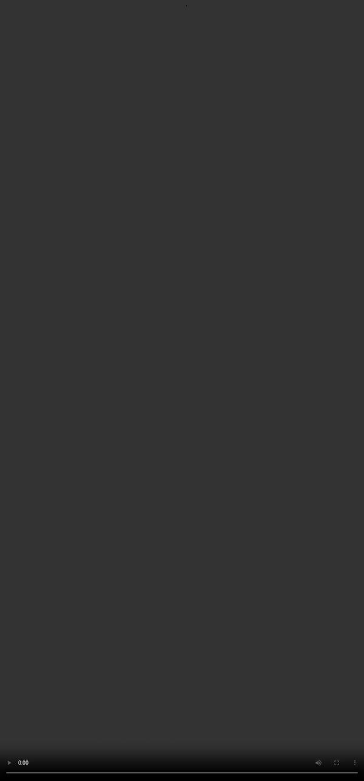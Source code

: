 # Likert Scale Ranking System

Once the responses are individually evaluated against the rubrics discussed in the previous sections, they are compared and ranked to identify which one is better. This ranking is done using a **Likert Scale**—a widely accepted industry standard for ranking responses. It helps in converting subjective opinions into quantitative data. A Likert Scale typically consists of a **5- or 7-point rating system**.

<video src="${PRIVATE_LIKERT_VIDEO_1}" frameborder="0" allowfullscreen style="position: absolute; top: 0; left: 0; width: 100%; height: 100%; border: none; object-fit: cover;" controls="" controlslist="nodownload nofullscreen" style="width: 100%" />


## Likert Scale Ranking

Typically, two responses—**Response A** and **Response B**—are ranked using the following scale:

| **1**                       | **2**                  | **3**                           | **4**                          | **5**                           | **6**                  | **7**                       |
| --------------------------- | ---------------------- | ------------------------------- | ------------------------------ | ------------------------------- | ---------------------- | --------------------------- |
| A is **much better** than B | A is **better** than B | A is **slightly better** than B | A and B are **about the same** | B is **slightly better** than A | B is **better** than A | B is **much better** than A |

Similar to well-defined criteria for individual rubrics discussed earlier, **preference ranking** follows a set of objective criteria. The table below explains the ranking nuances in detail.

### Ranking Criteria

| **Category**        | **When to Use**                                                                                                                                                                                                                                                                                                                                                       | **Conditions**                                                                                                                                                                                                                                                                                                                                                                                                                                                                                                                                                            |
| ------------------- | --------------------------------------------------------------------------------------------------------------------------------------------------------------------------------------------------------------------------------------------------------------------------------------------------------------------------------------------------------------------- | ------------------------------------------------------------------------------------------------------------------------------------------------------------------------------------------------------------------------------------------------------------------------------------------------------------------------------------------------------------------------------------------------------------------------------------------------------------------------------------------------------------------------------------------------------------------------- |
| **Slightly Better** | • The difference in ratings for the rubric - ‘Overall Quality’ between the responses should be no more than 1 point.<br />• Use this when one response is noticeably better than the other, but not by a large margin.<br />• When both responses have issues but one has comparatively lesser.                                                                       | • Response A has a minor issues with one rubric (e.g. Truthfulness) and Response B has a major issue with the same rubric (e.g. Truthfulness), Response A is slightly better than Response B. <br />• Response A has 4 minor issues with overall response quality 'C' and Response B has 1 major issue with overall response quality 'D', Response A is slightly better than Response B. <br />• Response A has 2 major issues and Response B has 4 major issues -both would be rated 'E' in overall response quality, but Response A is slightly better than Response B. |
| **Better**          | • Response A has 4 minor issues with overall response quality 'C' and Response B has 1 major issue with overall response quality 'D', Response A is slightly better than Response B. <br />• Response A has 2 major issues and Response B has 4 major issues -both would be rated 'E' in overall response quality, but Response A is slightly better than Response B. | • Response A has no issues with overall response quality 'A' and Response B has 4 minor issues with overall response quality 'C', Response A is better than Response B. <br />• Response A has few minor issues with overall response quality 'B' and Response B has one major issue with overall response quality 'D', Response A is better than Response B.                                                                                                                                                                                                             |
| **Much Better**     | • If one response is entirely correct while the other has multiple (2 or more) major issues. <br />• Choose this when there is a significant quality gap between the two responses.                                                                                                                                                                                   | • Response A has three major issues with overall response quality 'E' and Response B has no issues with overall response quality 'A', Response B is much better than Response A.                                                                                                                                                                                                                                                                                                                                                                                          |
| **About the Same**  | • Use this when both responses have an equal score on the overall response quality rubric due to the same number of major or minor issues. <br />• Use this when both responses are so poor/so good that selecting a winner is not justified.                                                                                                                         | • Response A has three minor issues with overall response quality 'C' and Response B has three minor issues as well with overall response quality 'C', Response A and B are about the same.                                                                                                                                                                                                                                                                                                                                                                               |
<span style="color:#364BC9">Take a short quiz below and test your current understanding of Preference Ranking:</span>

<div style="text-align: left;">
  <a
    href="https://assessment.soulhq.ai/?id=NjdkOTdlZDUyZmU0MzIzZWRjOWYwNGQ2"
    target="_blank"
    rel="noopener noreferrer"
    style="display: inline-block; padding: 8px 14px; background-color: #364BC9; 
color: white; text-decoration: none; border-radius: 6px; font-size: 14px; 
font-weight: bold; text-align: center; box-shadow: 0px 3px 5px rgba(0, 0, 0, 0.1); 
transition: background-color 0.3s ease;"
  >
    Take the Quiz Here
  </a>
</div>
***